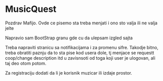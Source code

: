 # MusicQuest
Pozdrav Mafijo.
Ovde ce pisemo sta treba menjati i ono sto valja ili ne valja jelte

Napravio sam BootStrap granu gde cu da ulepsam izgled sajta

Treba napraviti stranicu sa notifikacijama i za promenu sifre.
Takodje bitno, treba obratiti paznju da to sta pise kod usera dole, tj menjace se requestt coop/change description itd u zavisnsoti od toga koji user je ulogovan, ali taj deo otom potom.

Za registraciju dodati da li je korisnik muzicar ili izdaje prostor.
